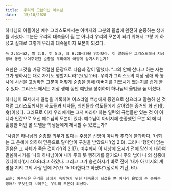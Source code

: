 ```yaml
---
title:  우리의 모본이신 예수님
date:   15/10/2020
---
```


하나님의 아들이신 예수 그리스도께서는 아버지와 그분의 율법에 완전히 순종하는 생애를 사셨다. 그분은 우리의 대속물이 될 뿐 아니라 우리의 모본이 되기 위해서 그렇 게 하셨고 실제로 그렇게 우리의 대속물이자 모본이 되셨다.

`눅 2:51~52, 빌 2:8, 히 5:8, 요 8:28~29을 읽어보라. 이 말씀들은 그리스도께서 지상 생애 동안 보여주셨던 순종을 우리에게 어떻게 상기시키는가?`

요한은 그것을 가장 적절한 문장으로 다음과 같이 말했다. “그의 안에 산다고 하는 자는 그가 행하시는 대로 자기도 행할지니라”(요일 2:6). 우리가 그리스도의 지상 생애 와 봉사에 시선을 고정하면 그분이 어떻게 순종을 통해 아버지를 기쁘시게 했는지를 쉽게 볼 수 있다. 그리스도께서는 지상 생애 동안 예언을 성취하며 하나님의 율법을 높 이셨다.

하나님이 모세에게 율법을 기록하여 이스라엘 백성에게 증인으로 삼으라고 말씀하 신 것처럼 그리스도께서는 사도들과 제자들, 죄인들과 성도들에게 살아있는 증거의 화 신(化身)이셨다. 그러므로 이제 우리에게는 그저 따라야 하는 일련의 규범들만 있는 것 이 아니라 인간으로 오신 예수님의 모본이 있다. 예수님이 아버지께 순종했던 모본 외 에 더 훌륭한 어떤 롤 모델을 학생들에게 제시할 수 있겠는가?

“사람은 하나님께 순종할 의무가 없다는 주장은 신앙이 아니라 추측에 불과하다. ‘너희는 그 은혜에 의하여 믿음으로 말미암아 구원을 받았으니’(엡 2:8). 그러나 ‘행함이 없는 믿음은 그 자체가 죽은 것이라’(약 2:17). 예수께서 이 세상에 오시기 전에 당신에 대하여 말씀하시기를 ‘나의 하나님이여 내가 주의 뜻 행하기를 즐기오니 주의 법이 나 의 심중에 있나이다’(시 40:8)라고 하였다. 그리고 그가 승천하시기 바로 전에 ‘내가 아 버지의 계명을 지켜 그의 사랑 안에 거’(요 15:10)한다고 하셨다”(정로의 계단, 61).

`교훈: 예수님은 우리를 죄에서 속량하기 위한 대속물이 되셨을 뿐 아니라 율법에 순 종하는 생애가 무엇인지 보여주는 우리의 모본이 되셨다.`